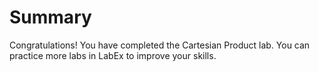 # Summary

Congratulations! You have completed the Cartesian Product lab. You can practice more labs in LabEx to improve your skills.
